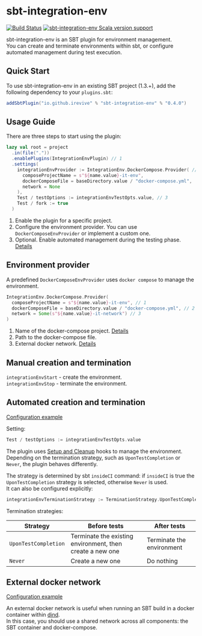 # sbt-integration-env

[![Build Status](https://github.com/iRevive/sbt-integration-env/workflows/CI/badge.svg)](https://github.com/iRevive/sbt-integration-env/actions)
[![sbt-integration-env Scala version support](https://index.scala-lang.org/irevive/sbt-integration-env/sbt-integration-env/latest-by-scala-version.svg?targetType=Sbt)](https://index.scala-lang.org/irevive/sbt-integration-env/sbt-integration-env)

sbt-integration-env is an SBT plugin for environment management.  
You can create and terminate environments within sbt, or configure automated management during test execution.

## Quick Start

To use sbt-integration-env in an existing SBT project (1.3.+), add the following dependency to your `plugins.sbt`:
 
```sbt
addSbtPlugin("io.github.irevive" % "sbt-integration-env" % "0.4.0")
```

## Usage Guide

There are three steps to start using the plugin:

```sbt
lazy val root = project
  .in(file("."))
  .enablePlugins(IntegrationEnvPlugin) // 1
  .settings(
    integrationEnvProvider := IntegrationEnv.DockerCompose.Provider( // 2
      composeProjectName = s"${name.value}-it-env", 
      dockerComposeFile = baseDirectory.value / "docker-compose.yml", 
      network = None
    ),
    Test / testOptions := integrationEnvTestOpts.value, // 3
    Test / fork := true
  )
```

1) Enable the plugin for a specific project.  
2) Configure the environment provider. You can use `DockerComposeEnvProvider` or implement a custom one.  
3) Optional. Enable automated management during the testing phase. [Details](#automated-creation-and-termination)

## Environment provider

A predefined `DockerComposeEnvProvider` uses `docker compose` to manage the environment.

```scala
IntegrationEnv.DockerCompose.Provider(
  composeProjectName = s"${name.value}-it-env", // 1
  dockerComposeFile = baseDirectory.value / "docker-compose.yml", // 2
  network = Some(s"${name.value}-it-network") // 3
)
```

1) Name of the docker-compose project. [Details](https://docs.docker.com/compose/reference/overview/#use--p-to-specify-a-project-name)
2) Path to the docker-compose file. 
3) External docker network. [Details](#external-docker-network)

## Manual creation and termination

`integrationEnvStart` - create the environment.  
`integrationEnvStop` - terminate the environment.

## Automated creation and termination

[Configuration example](https://github.com/iRevive/sbt-integration-env/tree/master/examples/simple) 

Setting:
```sbt
Test / testOptions := integrationEnvTestOpts.value
```

The plugin uses [Setup and Cleanup](https://scala-sbt.org/1.x/docs/Testing.html#Setup+and+Cleanup) hooks to manage the environment.  
Depending on the termination strategy, such as `UponTestCompletion` or `Never`, the plugin behaves differently.  

The strategy is determined by sbt `insideCI` command: if `insideCI` is true the `UponTestCompletion` strategy is selected, otherwise `Never` is used.  
It can also be configured explicitly: 
```sbt
integrationEnvTerminationStrategy := TerminationStrategy.UponTestCompletion
```

Termination strategies:

| Strategy             | Before tests                                              | After tests               |
|----------------------|-----------------------------------------------------------|---------------------------|
| `UponTestCompletion` | Terminate the existing environment, then create a new one | Terminate the environment |  
| `Never`              | Create a new one                                          | Do nothing                |


## External docker network

[Configuration example](https://github.com/iRevive/sbt-integration-env/tree/master/examples/external-docker-network) 

An external docker network is useful when running an SBT build in a docker container within [dind](https://hub.docker.com/_/docker).  
In this case, you should use a shared network across all components: the SBT container and docker-compose.  
